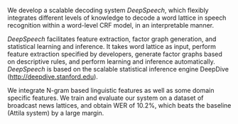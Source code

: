 We develop a scalable decoding system *DeepSpeech*, which flexibly integrates different levels of knowledge to decode a word lattice in speech recognition within a word-level CRF model, in an interpretable manner. 

*DeepSpeech* facilitates feature extraction, factor graph generation, and statistical learning and inference. It takes word lattice as input, perform feature extraction specified by developers, generate factor graphs based on descriptive rules, and perform learning and inference automatically. *DeepSpeech* is based on the scalable statistical inference engine DeepDive (http://deepdive.stanford.edu).

We integrate N-gram based linguistic features as well as some domain specific features. We train and evaluate our system on a dataset of broadcast news lattices, and obtain WER of 10.2%, which beats the baseline (Attila system) by a large margin.
